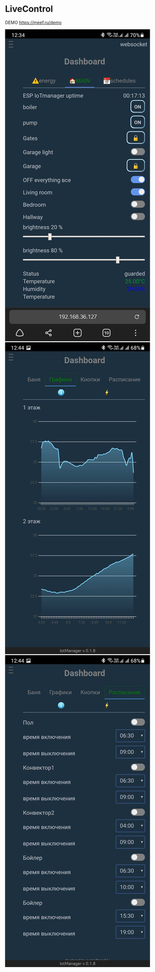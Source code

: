# LiveControl

DEMO https://meef.ru/demo

![alt text](screenshots/scr.jpg?raw=true)
![alt text](screenshots/10.jpg?raw=true)
![alt text](screenshots/11.jpg?raw=true)
